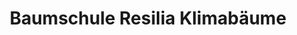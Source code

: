 ---
title: "Baumschule Resilia Klimabäume"
url: /brueck/baumschule-resilia-klimabaeume/
shop: Garten-Center
---